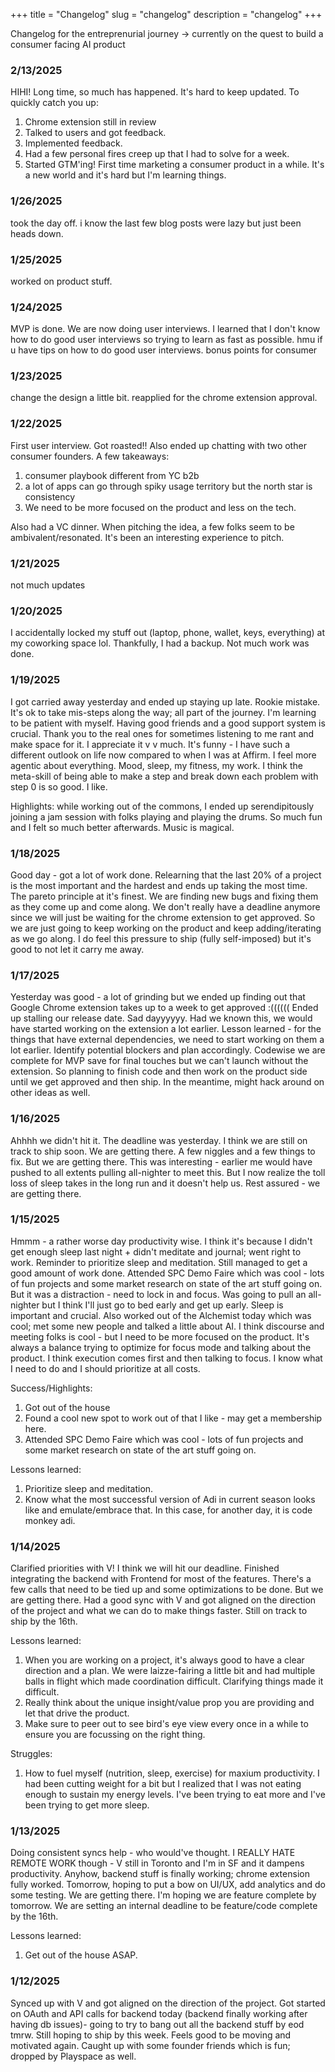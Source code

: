 +++
title = "Changelog"
slug = "changelog"
description = "changelog"
+++

Changelog for the entreprenurial journey -> currently on the quest to build a consumer facing AI product


### 2/13/2025

HIHI! Long time, so much has happened. It's hard to keep updated. To quickly catch you up: 

1. Chrome extension still in review 
2. Talked to users and got feedback. 
3. Implemented feedback. 
4. Had a few personal fires creep up that I had to solve for a week. 
5. Started GTM'ing! First time marketing a consumer product in a while. It's a new world and it's hard but I'm learning things.

### 1/26/2025 

took the day off. i know the last few blog posts were lazy but just been heads down.

### 1/25/2025 

worked on product stuff.

### 1/24/2025 
MVP is done. We are now doing user interviews. I learned that I don't know how to do good user interviews so trying to learn as fast as possible. hmu if u have tips on how to do good user interviews. bonus points for consumer

### 1/23/2025 

change the design a little bit. reapplied for the chrome extension approval.

### 1/22/2025 

First user interview. Got roasted!! Also ended up chatting with two other consumer founders. A few takeaways: 
1. consumer playbook different from YC b2b 
2. a lot of apps can go through spiky usage territory but the north star is consistency
3. We need to be more focused on the product and less on the tech. 

Also had a VC dinner. When pitching the idea, a few folks seem to be ambivalent/resonated. It's been an interesting experience to pitch. 

### 1/21/2025 

not much updates
### 1/20/2025 

I accidentally locked my stuff out (laptop, phone, wallet, keys, everything) at my coworking space lol. Thankfully, I had a backup. Not much work was done.


### 1/19/2025 

I got carried away yesterday and ended up staying up late. Rookie mistake. It's ok to take mis-steps along the way; all part of the journey. I'm learning to be patient with myself. Having good friends and a good support system is crucial. Thank you to the real ones for sometimes listening to me rant and make space for it. I appreciate it v v much. It's funny - I have such a different outlook on life now compared to when I was at Affirm. I feel more agentic about everything. Mood, sleep, my fitness, my work. I think the meta-skill of being able to make a step and break down each problem with step 0 is so good. I like. 

Highlights: while working out of the commons, I ended up serendipitously joining a jam session with folks playing and playing the drums. So much fun and I felt so much better afterwards. Music is magical. 

### 1/18/2025 

Good day - got a lot of work done. Relearning that the last 20% of a project is the most important and the hardest and ends up taking the most time. The pareto principle at it's finest. We are finding new bugs and fixing them as they come up and come along. We don't really have a deadline anymore since we will just be waiting for the chrome extension to get approved. So we are just going to keep working on the product and keep adding/iterating as we go along. I do feel this pressure to ship (fully self-imposed) but it's good to not let it carry me away.

### 1/17/2025 

Yesterday was good - a lot of grinding but we ended up finding out that Google Chrome extension takes up to a week to get approved :(((((( Ended up stalling our release date. Sad dayyyyyy. Had we known this, we would have started working on the extension a lot earlier. Lesson learned - for the things that have external dependencies, we need to start working on them a lot earlier. Identify potential blockers and plan accordingly. Codewise we are complete for MVP save for final touches but we can't launch without the extension. So planning to finish code and then work on the product side until we get approved and then ship. In the meantime, might hack around on other ideas as well. 


### 1/16/2025 

Ahhhh we didn't hit it. The deadline was yesterday. I think we are still on track to ship soon. We are getting there. A few niggles and a few things to fix. But we are getting there. This was interesting - earlier me would have pushed to all extents pulling all-nighter to meet this. But I now realize the toll loss of sleep takes in the long run and it doesn't help us. Rest assured - we are getting there. 

### 1/15/2025 

Hmmm - a rather worse day productivity wise. I think it's because I didn't get enough sleep last night + didn't meditate and journal; went right to work. Reminder to prioritize sleep and meditation. Still managed to get a good amount of work done. Attended SPC Demo Faire which was cool - lots of fun projects and some market research on state of the art stuff going on. But it was a distraction - need to lock in and focus. Was going to pull an all-nighter but I think I'll just go to bed early and get up early. Sleep is important and crucial. Also worked out of the Alchemist today which was cool; met some new people and talked a little about AI. I think discourse and meeting folks is cool - but I need to be more focused on the product. It's always a balance trying to optimize for focus mode and talking about the product. I think execution comes first and then talking to focus. I know what I need to do and I should prioritize at all costs. 

Success/Highlights: 
1. Got out of the house
2. Found a cool new spot to work out of that I like - may get a membership here. 
3. Attended SPC Demo Faire which was cool - lots of fun projects and some market research on state of the art stuff going on. 

Lessons learned: 
1. Prioritize sleep and meditation. 
2. Know what the most successful version of Adi in current season looks like and emulate/embrace that. In this case, for another day, it is code monkey adi. 

### 1/14/2025 

Clarified priorities with V! I think we will hit our deadline. Finished integrating the backend with Frontend for most of the features. There's a few calls that need to be tied up and some optimizations to be done. But we are getting there. Had a good sync with V and got aligned on the direction of the project and what we can do to make things faster. Still on track to ship by the 16th. 

Lessons learned: 
1. When you are working on a project, it's always good to have a clear direction and a plan. We were laizze-fairing a little bit and had multiple balls in flight which made coordination difficult. Clarifying things made it difficult. 
2. Really think about the unique insight/value prop you are providing and let that drive the product. 
3. Make sure to peer out to see bird's eye view every once in a while to ensure you are focussing on the right thing.

Struggles: 
1. How to fuel myself (nutrition, sleep, exercise) for maxium productivity. I had been cutting weight for a bit but I realized that I was not eating enough to sustain my energy levels. I've been trying to eat more and I've been trying to get more sleep. 


### 1/13/2025 

Doing consistent syncs help - who would've thought. I REALLY HATE REMOTE WORK though - V still in Toronto and I'm in SF and it dampens productivity. Anyhow, backend stuff is finally working; chrome extension fully worked. Tomorrow, hoping to put a bow on UI/UX, add analytics and do some testing. We are getting there. I'm hoping we are feature complete by tomorrow. We are setting an internal deadline to be feature/code complete by the 16th.

Lessons learned: 
1. Get out of the house ASAP. 



### 1/12/2025 

Synced up with V and got aligned on the direction of the project. Got started on  OAuth and API calls for backend today (backend finally working after having db issues)- going to try to bang out all the backend stuff by eod tmrw. Still hoping to ship by this week. Feels good to be moving and motivated again. Caught up with some founder friends which is fun; dropped by Playspace as well. 




